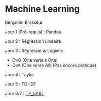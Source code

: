 # Machine Learning

Benjamin Brasseur

Jour 1 (Pré-requis) :
Pandas

Jour 2 :
Régression Linéaire

Jour 3 : 
Régressions Logistic

- OvO (One versus One)
- OvA (One verse All) (Pas encore pratiqué)

Jour 4 : 
Taylor

Jour 5 : 
TD-IDF

Jour 6/7 :
[TP_CART](./TP_CART)